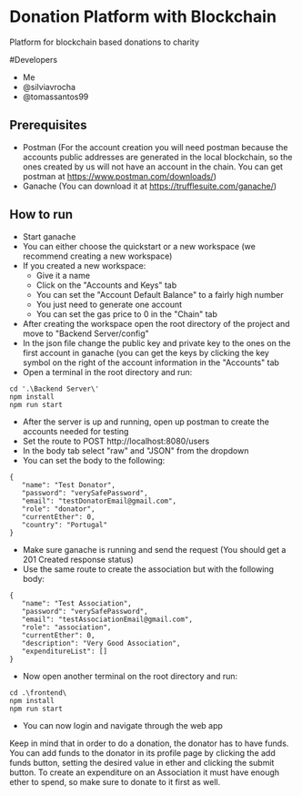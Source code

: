 # Donation Platform with Blockchain
Platform for blockchain based donations to charity

#Developers
- Me
- @silviavrocha
- @tomassantos99

## Prerequisites

- Postman (For the account creation you will need postman because the accounts public addresses are generated in the local blockchain, so the ones created by us will not have an account in the chain. You can get postman at https://www.postman.com/downloads/)
- Ganache (You can download it at https://trufflesuite.com/ganache/)

## How to run

- Start ganache
- You can either choose the quickstart or a new workspace (we recommend creating a new workspace)
- If you created a new workspace:
  - Give it a name
  - Click on the "Accounts and Keys" tab
  - You can set the "Account Default Balance" to a fairly high number
  - You just need to generate one account
  - You can set the gas price to 0 in the "Chain" tab
- After creating the workspace open the root directory of the project and move to "Backend Server/config"
- In the json file change the public key and private key to the ones on the first account in ganache (you can get the keys by clicking the key symbol on the right of the account information in the "Accounts" tab
- Open a terminal in the root directory and run:
```
cd '.\Backend Server\'
npm install
npm run start
```
- After the server is up and running, open up postman to create the accounts needed for testing
- Set the route to POST http://localhost:8080/users
- In the body tab select "raw" and "JSON" from the dropdown
- You can set the body to the following:
```
{
   "name": "Test Donator",
   "password": "verySafePassword",
   "email": "testDonatorEmail@gmail.com",
   "role": "donator",
   "currentEther": 0,
   "country": "Portugal"
}
```
- Make sure ganache is running and send the request (You should get a 201 Created response status)
- Use the same route to create the association but with the following body:
```
{
   "name": "Test Association",
   "password": "verySafePassword",
   "email": "testAssociationEmail@gmail.com",
   "role": "association",
   "currentEther": 0,
   "description": "Very Good Association",
   "expenditureList": []
}
```
- Now open another terminal on the root directory and run:
```
cd .\frontend\
npm install
npm run start
```
- You can now login and navigate through the web app

Keep in mind that in order to do a donation, the donator has to have funds. You can add funds to the donator in its profile page by clicking the add funds button, setting the desired value in ether and clicking the submit button. 
To create an expenditure on an Association it must have enough ether to spend, so make sure to donate to it first as well.
